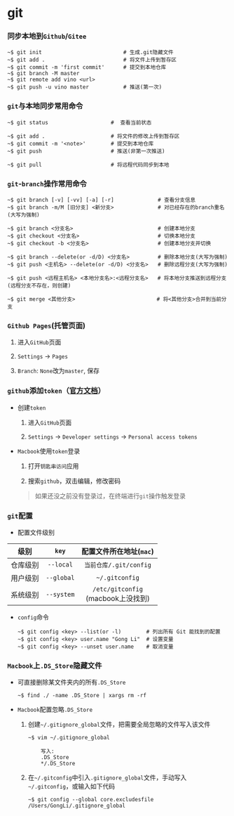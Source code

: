 # git

### 同步本地到`Github`/`Gitee`

```
~$ git init                          # 生成.git隐藏文件
~$ git add .                         # 将文件上传到暂存区
~$ git commit -m 'first commit'      # 提交到本地仓库
~$ git branch -M master
~$ git remote add vino <url>
~$ git push -u vino master           # 推送(第一次)
```

### `git`与本地同步常用命令

```
~$ git status                    #  查看当前状态

~$ git add .                     # 将文件的修改上传到暂存区
~$ git commit -m '<note>'        # 提交到本地仓库
~$ git push                      # 推送(非第一次推送)

~$ git pull                      # 将远程代码同步到本地
```

### `git`-`branch`操作常用命令

```
~$ git branch [-v] [-vv] [-a] [-r]              # 查看分支信息
~$ git branch -m/M [旧分支] <新分支>              # 对已经存在的branch重名(大写为强制)

~$ git branch <分支名>                           # 创建本地分支
~$ git checkout <分支名>                         # 切换本地分支
~$ git checkout -b <分支名>                      # 创建本地分支并切换

~$ git branch --delete(or -d/D) <分支名>         # 删除本地分支(大写为强制)
~$ git push <主机名> --delete(or -d/D) <分支名>   # 删除远程分支(大写为强制)

~$ git push <远程主机名> <本地分支名>:<远程分支名>   # 将本地分支推送到远程分支(远程分支不存在，则创建)

~$ git merge <其他分支>                          # 将<其他分支>合并到当前分支
```

### `Github Pages`(托管页面)

1. 进入`GitHub`页面

2. `Settings` -> `Pages`
	
3. `Branch`: `None`改为`master`, 保存


### `github`添加`token`（[官方文档](https://docs.github.com/cn/authentication/keeping-your-account-and-data-secure/creating-a-personal-access-token)）

* 创建`token`

	1. 进入`GitHub`页面

	2. `Settings` -> `Developer settings` -> `Personal access tokens`

* `Macbook`使用`token`登录

	1. 打开`钥匙串访问`应用

	2. 搜索`github`，双击编辑，修改密码

	> 如果还没之前没有登录过，在终端进行`git`操作触发登录

### `git`配置

* 配置文件级别

|级别|`key`|配置文件所在地址(`mac`)|
|:--:|:--:|:--:|
|仓库级别|`--local`|`当前仓库/.git/config`|
|用户级别|`--global`|`~/.gitconfig`|
|系统级别|`--system`|`/etc/gitconfig`<br>(macbook上没找到)|

* `config`命令

	```
	~$ git config <key> --list(or -l)        # 列出所有 Git 能找到的配置
	~$ git config <key> user.name "Gong Li"  # 设置变量
	~$ git config <key> --unset user.name    # 取消变量
	```

### `Macbook`上`.DS_Store`隐藏文件

* 可直接删除某文件夹内的所有`.DS_Store`
	
	```
	~$ find ./ -name .DS_Store | xargs rm -rf
	```

* `Macbook`配置忽略`.DS_Store`

	1. 创建`~/.gitignore_global`文件，把需要全局忽略的文件写入该文件

		```
		~$ vim ~/.gitignore_global

			写入:
			.DS_Store
			*/.DS_Store
		```

	2. 在`~/.gitconfig`中引入`.gitignore_global`文件，手动写入`~/.gitconfig`，或输入如下代码
	
		```
		~$ git config --global core.excludesfile /Users/GongLi/.gitignore_global
		```	

